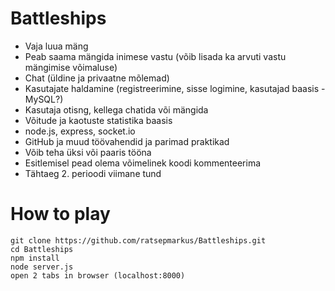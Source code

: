 # Battleships

* Vaja luua mäng
* Peab saama mängida inimese vastu (võib lisada ka arvuti vastu mängimise võimaluse)
* Chat (üldine ja privaatne mõlemad)
* Kasutajate haldamine (registreerimine, sisse logimine, kasutajad baasis - MySQL?)
* Kasutaja otisng, kellega chatida või mängida
* Võitude ja kaotuste statistika baasis
* node.js, express, socket.io
* GitHub ja muud töövahendid ja parimad praktikad
* Võib teha üksi või paaris tööna
* Esitlemisel pead olema võimelinek koodi kommenteerima
* Tähtaeg 2. perioodi viimane tund


# How to play

```
git clone https://github.com/ratsepmarkus/Battleships.git
cd Battleships
npm install
node server.js
open 2 tabs in browser (localhost:8000)
```
